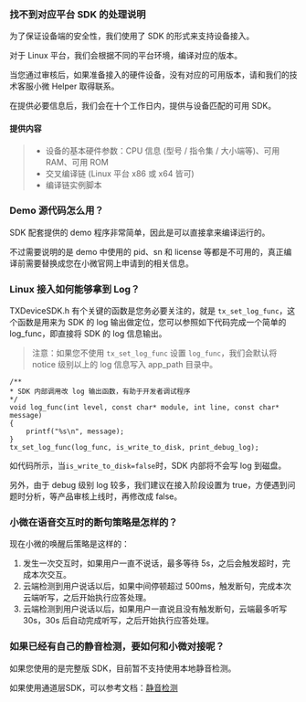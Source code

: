 ### 找不到对应平台 SDK 的处理说明

为了保证设备端的安全性，我们使用了 SDK 的形式来支持设备接入。

对于 Linux 平台，我们会根据不同的平台环境，编译对应的版本。

当您通过审核后，如果准备接入的硬件设备，没有对应的可用版本，请和我们的技术客服小微 Helper 取得联系。

在提供必要信息后，我们会在十个工作日内，提供与设备匹配的可用 SDK。

#### 提供内容

>* 设备的基本硬件参数：CPU 信息 (型号 / 指令集 / 大小端等)、可用 RAM、可用 ROM
>* 交叉编译链 (Linux 平台 x86 或 x64 皆可)
>* 编译链实例脚本

### Demo 源代码怎么用？
SDK 配套提供的 demo 程序非常简单，因此是可以直接拿来编译运行的。

不过需要说明的是 demo 中使用的 pid、sn 和 license 等都是不可用的，真正编译前需要替换成您在小微官网上申请到的相关信息。

### Linux 接入如何能够拿到 Log？
TXDeviceSDK.h 有个关键的函数是您务必要关注的，就是 ```tx_set_log_func```，这个函数是用来为 SDK 的 log 输出做定位，您可以参照如下代码完成一个简单的 log_func，即直接将 SDK 的 log 信息输出。

> 注意：如果您不使用 ``tx_set_log_func`` 设置 ``log_func``，我们会默认将 notice 级别以上的 log 信息写入 app_path 目录中。

```
/**
* SDK 内部调用改 log 输出函数，有助于开发者调试程序
*/
void log_func(int level, const char* module, int line, const char* message)
{
    printf("%s\n", message);
}
tx_set_log_func(log_func, is_write_to_disk, print_debug_log);
```
如代码所示，当``is_write_to_disk=false``时，SDK 内部将不会写 log 到磁盘。

另外，由于 debug 级别 log 较多，我们建议在接入阶段设置为 true，方便遇到问题时分析，等产品审核上线时，再修改成 false。

### 小微在语音交互时的断句策略是怎样的？
现在小微的唤醒后策略是这样的：

1. 发生一次交互时，如果用户一直不说话，最多等待 5s，之后会触发超时，完成本次交互。
2. 云端检测到用户说话以后，如果中间停顿超过 500ms，触发断句，完成本次云端听写，之后开始执行应答处理。
3. 云端检测到用户说话以后，如果用户一直说且没有触发断句，云端最多听写 30s，30s 后自动完成听写，之后开始执行应答处理。

### 如果已经有自己的静音检测，要如何和小微对接呢？
如果您使用的是完整版 SDK，目前暂不支持使用本地静音检测。

如果使用通道层SDK，可以参考文档：[静音检测](/document/product/645/14232)
